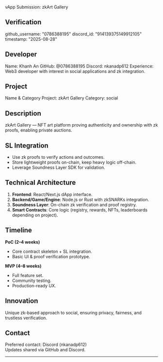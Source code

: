 vApp Submission: zkArt Gallery

## Verification
github_username: "0786388195"
discord_id: "914139375149912105"
timestamp: "2025-08-28"

## Developer
Name: Khanh An
GitHub: @0786388195
Discord: nkanadp612
Experience: Web3 developer with interest in social applications and zk integration.

## Project
Name & Category
Project: zkArt Gallery
Category: social

## Description
zkArt Gallery — NFT art platform proving authenticity and ownership with zk proofs, enabling private auctions.

## SL Integration
- Use zk proofs to verify actions and outcomes.  
- Store lightweight proofs on-chain, keep heavy logic off-chain.  
- Leverage Soundness Layer SDK for validation.  

## Technical Architecture
1. **Frontend**: React/Next.js dApp interface.  
2. **Backend/Game/Engine**: Node.js or Rust with zkSNARKs integration.  
3. **Soundness Layer**: On-chain zk verification and proof registry.  
4. **Smart Contracts**: Core logic (registry, rewards, NFTs, leaderboards depending on project).  

## Timeline
**PoC (2–4 weeks)**  
- Core contract skeleton + SL integration.  
- Basic UI & proof verification prototype.  

**MVP (4–8 weeks)**  
- Full feature set.  
- Community testing.  
- Production-ready UX.  

## Innovation
Unique zk-based approach to social, ensuring privacy, fairness, and trustless verification.  

## Contact
Preferred contact: Discord (nkanadp612)  
Updates shared via GitHub and Discord.

---
